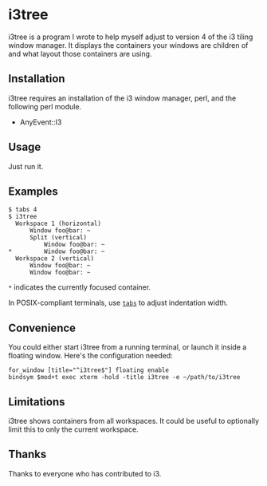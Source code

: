 # i3tree

i3tree is a program I wrote to help myself adjust to version 4 of the i3 tiling window manager.
It displays the containers your windows are children of and what layout those containers are using.

## Installation

i3tree requires an installation of the i3 window manager, perl, and the following perl module.

  * AnyEvent::I3

## Usage

Just run it.

## Examples

```console
$ tabs 4
$ i3tree
  Workspace 1 (horizontal)
      Window foo@bar: ~
      Split (vertical)
          Window foo@bar: ~
*         Window foo@bar: ~
  Workspace 2 (vertical)
      Window foo@bar: ~
      Window foo@bar: ~
```

`*` indicates the currently focused container.

In POSIX-compliant terminals, use [`tabs`](https://pubs.opengroup.org/onlinepubs/9699919799/utilities/tabs.html) to adjust indentation width.

## Convenience

You could either start i3tree from a running terminal, or launch it inside a floating window.
Here's the configuration needed:

```
for_window [title="^i3tree$"] floating enable
bindsym $mod+t exec xterm -hold -title i3tree -e ~/path/to/i3tree
```

## Limitations

i3tree shows containers from all workspaces. It could be useful to optionally limit this to only the current workspace.

## Thanks

Thanks to everyone who has contributed to i3.
